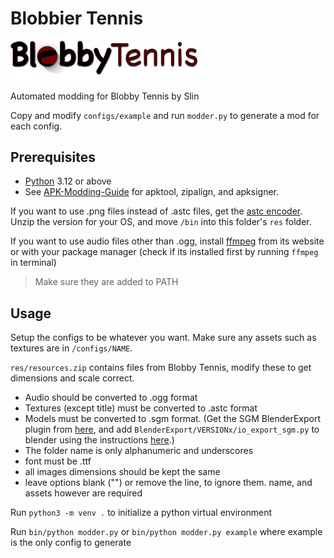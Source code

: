 # Blobbier Tennis

<img src="configs/assets/example/title.png" width="300">

Automated modding for Blobby Tennis by Slin

Copy and modify `configs/example` and run `modder.py` to generate a mod for each config.

## Prerequisites

- [Python](https://www.python.org/) 3.12 or above
- See [APK-Modding-Guide](https://github.com/twhlynch/APK-Modding-Guide) for apktool, zipalign, and apksigner.

If you want to use .png files instead of .astc files, get the [astc encoder](https://github.com/ARM-software/astc-encoder/releases). Unzip the version for your OS, and move `/bin` into this folder's `res` folder.

If you want to use audio files other than .ogg, install [ffmpeg](https://www.ffmpeg.org/download.html) from its website or with your package manager (check if its installed first by running `ffmpeg` in terminal) 

> Make sure they are added to PATH

## Usage

Setup the configs to be whatever you want. Make sure any assets such as textures are in `/configs/NAME`.

`res/resources.zip` contains files from Blobby Tennis, modify these to get dimensions and scale correct.

- Audio should be converted to .ogg format
- Textures (except title) must be converted to .astc format
- Models must be converted to .sgm format. (Get the SGM BlenderExport plugin from [here](https://github.com/uberpixel/SGM-file-format), and add `BlenderExport/VERSIONx/io_export_sgm.py` to blender using the instructions [here](https://docs.blender.org/manual/en/latest/editors/preferences/addons.html).)
- The folder name is only alphanumeric and underscores
- font must be .ttf
- all images dimensions should be kept the same
- leave options blank ("") or remove the line, to ignore them. name, and assets however are required

Run `python3 -m venv .` to initialize a python virtual environment

Run `bin/python modder.py` or `bin/python modder.py example` where example is the only config to generate